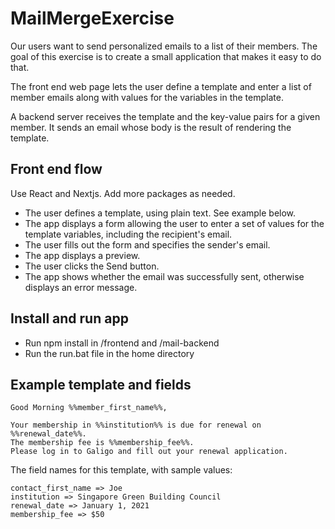 # MailMergeExercise

Our users want to send personalized emails to a list of their members.  The goal of this exercise is to create a small application that makes it easy to do that.

The front end web page lets the user define a template and enter a list of member emails along with values for the variables in the template.  

A backend server receives the template and the key-value pairs for a given member.  It sends an email whose body is the result of rendering the template.  
 
## Front end flow

Use React and Nextjs.  Add more packages as needed.

- The user defines a template, using plain text.  See example below.
- The app displays a form allowing the user to enter a set of values for the template variables, including the recipient's email.
- The user fills out the form and specifies the sender's email.
- The app displays a preview.
- The user clicks the Send button.
- The app shows whether the email was successfully sent, otherwise displays an error message.

## Install and run app

- Run npm install in /frontend and /mail-backend
- Run the run.bat file in the home directory


## Example template and fields

```
Good Morning %%member_first_name%%,

Your membership in %%institution%% is due for renewal on %%renewal_date%%.  
The membership fee is %%membership_fee%%.
Please log in to Galigo and fill out your renewal application.
```

The field names for this template, with sample values:

```
contact_first_name => Joe
institution => Singapore Green Building Council
renewal_date => January 1, 2021
membership_fee => $50
```



